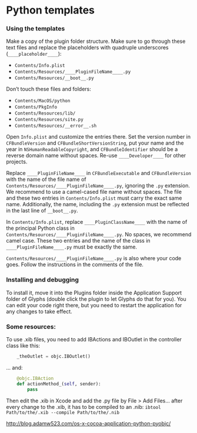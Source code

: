 # Python templates

### Using the templates

Make a copy of the plugin folder structure. Make sure to go through these text files and replace the placeholders with quadruple underscores (`____placeholder____`):
* `Contents/Info.plist`
* `Contents/Resources/____PluginFileName____.py`
* `Contents/Resources/__boot__.py`

Don’t touch these files and folders:
* `Contents/MacOS/python`
* `Contents/PkgInfo`
* `Contents/Resources/lib/`
* `Contents/Resources/site.py`
* `Contents/Resources/__error__.sh`

Open `Info.plist` and customize the entries there. Set the version number in `CFBundleVersion` and `CFBundleShortVersionString`, put your name and the year in `NSHumanReadableCopyright`, and `CFBundleIdentifier` should be a reverse domain name without spaces. Re-use `____Developer____` for other projects.

Replace `____PluginFileName____` in `CFBundleExecutable` and `CFBundleVersion` with the name of the file name of `Contents/Resources/____PluginFileName____.py`, ignoring the `.py` extension. We recommend to use a camel-cased file name without spaces. The file and these two entries in `Contents/Info.plist` must carry the exact same name. Additionally, the name, including the `.py` extension must be reflected in the last line of `__boot__.py`.

In `Contents/Info.plist`, replace `____PluginClassName____` with the name of the principal Python class in `Contents/Resources/____PluginFileName____.py`. No spaces, we recommend camel case. These two entries and the name of the class in `____PluginFileName____.py` must be exactly the same.

`Contents/Resources/____PluginFileName____.py` is also where your code goes. Follow the instructions in the comments of the file.


### Installing and debugging

To install it, move it into the Plugins folder inside the Application Support folder of Glyphs (double click the plugin to let Glyphs do that for you). You can edit your code right there, but you need to restart the application for any changes to take effect.


### Some resources:

To use .xib files, you need to add IBActions and IBOutlet in the controller class like this:
```python
	_theOutlet = objc.IBOutlet()
```

... and:
```python
	@objc.IBAction
	def actionMethod_(self, sender):
		pass
```

Then edit the .xib in Xcode and add the .py file by File > Add Files...
after every change to the .xib, it has to be compiled to an .nib:
`ibtool Path/to/the/.xib --compile Path/to/the/.nib`

http://blog.adamw523.com/os-x-cocoa-application-python-pyobjc/
